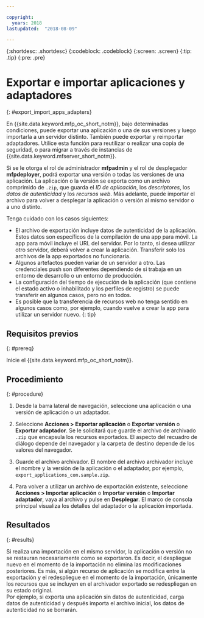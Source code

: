 ```yaml
---

copyright:
  years: 2018
lastupdated:  "2018-08-09"

---
```


{:shortdesc: .shortdesc}
{:codeblock: .codeblock}
{:screen: .screen}
{:tip: .tip}
{:pre: .pre}

# Exportar e importar aplicaciones y adaptadores
{: #export_import_apps_adapters}

En {{site.data.keyword.mfp_oc_short_notm}}, bajo determinadas condiciones, puede exportar una aplicación o una de sus versiones y luego importarla a un servidor distinto. También puede exportar y reimportar adaptadores. Utilice esta función para reutilizar o realizar una copia de seguridad, o para migrar a través de instancias de {{site.data.keyword.mfserver_short_notm}}.

Si se le otorga el rol de administrador **mfpadmin** y el rol de desplegador **mfpdeployer**, podrá exportar una versión o todas las versiones de una aplicación. La aplicación o la versión se exporta como un archivo comprimido de `.zip`, que guarda el *ID de aplicación*, los *descriptores*, los *datos de autenticidad* y los *recursos web*. Más adelante, puede importar el archivo para volver a desplegar la aplicación o versión al mismo servidor o a uno distinto.

Tenga cuidado con los casos siguientes:
* El archivo de exportación incluye datos de autenticidad de la aplicación. Estos datos son específicos de la compilación de una app para móvil. La app para móvil incluye el URL del servidor. Por lo tanto, si desea utilizar otro servidor, deberá volver a crear la aplicación. Transferir solo los archivos de la app exportados no funcionaría.
* Algunos artefactos pueden variar de un servidor a otro. Las credenciales push son diferentes dependiendo de si trabaja en un entorno de desarrollo o un entorno de producción.
* La configuración del tiempo de ejecución de la aplicación (que contiene el estado activo o inhabilitado y los perfiles de registro) se puede transferir en algunos casos, pero no en todos.
* Es posible que la transferencia de recursos web no tenga sentido en algunos casos como, por ejemplo, cuando vuelve a crear la app para utilizar un servidor nuevo.
{: tip}

##  Requisitos previos
{: #prereq}

Inicie el {{site.data.keyword.mfp_oc_short_notm}}.

##  Procedimiento
{: #procedure}

1.  Desde la barra lateral de navegación, seleccione una aplicación o una versión de aplicación o un adaptador.

2.  Seleccione **Acciones > Exportar aplicación** o **Exportar versión** o **Exportar adaptador**.
     Se le solicitará que guarde el archivo de archivado `.zip` que encapsula los recursos exportados. El aspecto del recuadro de diálogo depende del navegador y la carpeta de destino depende de los valores del navegador.

3.   Guarde el archivo archivador.
      El nombre del archivo archivador incluye el nombre y la versión de la aplicación o el adaptador, por ejemplo, `export_applications_com.sample.zip`.

4.   Para volver a utilizar un archivo de exportación existente, seleccione **Acciones > Importar aplicación** o **Importar versión** o **Importar adaptador**, vaya al archivo y pulse en **Desplegar**.
      El marco de consola principal visualiza los detalles del adaptador o la aplicación importada.

##    Resultados
{: #results}

Si realiza una importación en el mismo servidor, la aplicación o versión no se restauran necesariamente como se exportaron. Es decir, el despliegue nuevo en el momento de la importación no elimina las modificaciones posteriores. Es más, si algún recurso de aplicación se modifica entre la exportación y el redespliegue en el momento de la importación, únicamente los recursos que se incluyen en el archivador exportado se redespliegan en su estado original.
<br/>
Por ejemplo, si exporta una aplicación sin datos de autenticidad, carga datos de autenticidad y después importa el archivo inicial, los datos de autenticidad no se borrarán.
